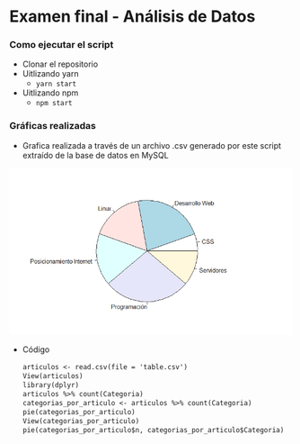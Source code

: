 # Examen final - Análisis de Datos

### Como ejecutar el script

- Clonar el repositorio
- Uitlizando yarn
  - `yarn start`
- Uitlizando npm
  - `npm start`

### Gráficas realizadas

- Grafica realizada a través de un archivo .csv generado por este script extraído de la base de datos en MySQL

![LogoBlank](https://raw.githubusercontent.com/TatoBig/script-final-analisis/main/pie.png)

- Código
  ```
  articulos <- read.csv(file = 'table.csv')
  View(articulos)
  library(dplyr)
  articulos %>% count(Categoria)
  categorias_por_articulo <- articulos %>% count(Categoria)
  pie(categorias_por_articulo)
  View(categorias_por_articulo)
  pie(categorias_por_articulo$n, categorias_por_articulo$Categoria)
  ```
